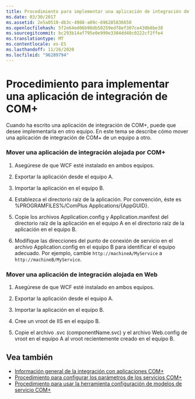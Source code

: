 ```yaml
---
title: Procedimiento para implementar una aplicación de integración de COM+
ms.date: 03/30/2017
ms.assetid: 2e5a0510-db3c-4988-a09c-696285836650
ms.openlocfilehash: 5f2e64ed06b98db50259edf8ef307ce430b8be38
ms.sourcegitcommit: bc293b14af795e0e999e3304dd40c0222cf2ffe4
ms.translationtype: MT
ms.contentlocale: es-ES
ms.lasthandoff: 11/26/2020
ms.locfileid: "96289794"
---
```

# <a name="how-to-deploy-a-com-integration-application"></a>Procedimiento para implementar una aplicación de integración de COM+

Cuando ha escrito una aplicación de integración de COM+, puede que desee implementarla en otro equipo. En este tema se describe cómo mover una aplicación de integración de COM+ de un equipo a otro.  
  
### <a name="moving-a-com-hosted-integration-app"></a>Mover una aplicación de integración alojada por COM+  
  
1. Asegúrese de que WCF esté instalado en ambos equipos.  
  
2. Exportar la aplicación desde el equipo A.  
  
3. Importar la aplicación en el equipo B.  
  
4. Establezca el directorio raíz de la aplicación. Por convención, éste es %PROGRAMFILES%/ComPlus Applications/{AppGUID}.  
  
5. Copie los archivos Application.config y Application.manifest del directorio raíz de la aplicación en el equipo A en el directorio raíz de la aplicación en el equipo B.  
  
6. Modifique las direcciones del punto de conexión de servicio en el archivo Application.config en el equipo B para identificar el equipo adecuado. Por ejemplo, cambie `http://machineA/MyService` a `http://machineB/MyService`.  
  
### <a name="moving-a-web-hosted-integration-application"></a>Mover una aplicación de integración alojada en Web  
  
1. Asegúrese de que WCF esté instalado en ambos equipos.  
  
2. Exportar la aplicación desde el equipo A.  
  
3. Importar la aplicación en el equipo B.  
  
4. Cree un vroot de IIS en el equipo B.  
  
5. Copie el archivo .svc (componentName.svc) y el archivo Web.config de vroot en el equipo A al vroot recientemente creado en el equipo B.  
  
## <a name="see-also"></a>Vea también

- [Información general de la integración con aplicaciones COM+](integrating-with-com-plus-applications-overview.md)
- [Procedimiento para configurar los parámetros de los servicios COM+](how-to-configure-com-service-settings.md)
- [Procedimiento para usar la herramienta configuración de modelos de servicio COM+](how-to-use-the-com-service-model-configuration-tool.md)
